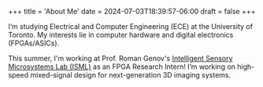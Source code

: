 +++
title = 'About Me'
date = 2024-07-03T18:39:57-06:00
draft = false
+++

I’m studying Electrical and Computer Engineering (ECE) at the University of Toronto. My interests lie in computer hardware and digital electronics (FPGAs/ASICs).

This summer, I'm working at Prof. Roman Genov's [Intelligent Sensory Microsystems Lab (ISML)](https://www.eecg.utoronto.ca/~roman/lab/index.html) as an FPGA Research Intern! I’m working on high-speed mixed-signal design for next-generation 3D imaging systems. 

<!-- ## Featured Projects

💾 [Memory Initialization File Reformatter](https://github.com/arnav-patil-12/mif-serializer) - ECE241 final project side quest. Serializes address-indexed data values in a MIF.

🌎 [Static Personal Website with Hugo](https://github.com/arnav-patil-12/arnav-patil-12.github.io) - A personal website which also contains a large course notes repository.

🧠 [Deep Learning Framework with NumPy](https://github.com/arnav-patil-12/neural-network-from-scratch) - Vanilla Python neural network to teach myself about AI 🤓 -->
